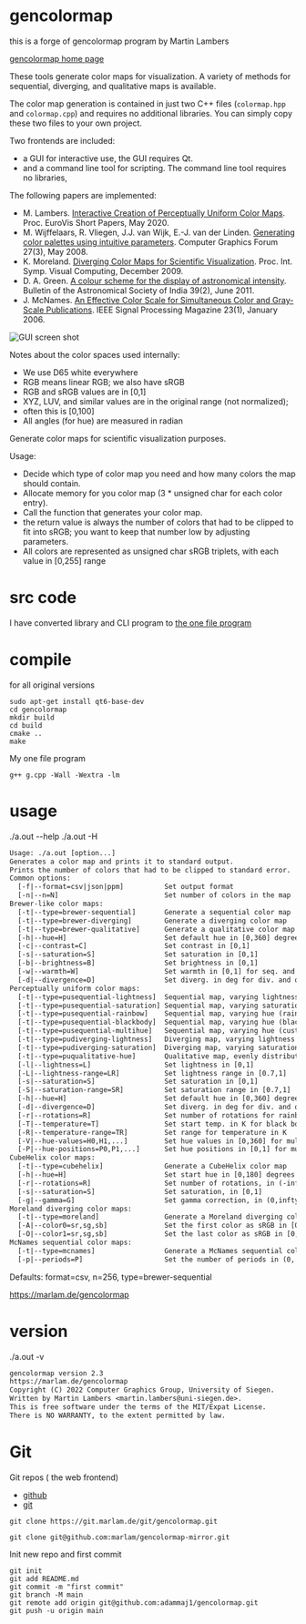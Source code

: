 # gencolormap

this is a forge of gencolormap program by Martin Lambers 

[gencolormap home page](https://marlam.de/gencolormap/)


These tools generate color maps for visualization.
A variety of methods for sequential, diverging, and qualitative maps is available.

The color map generation is contained in just two C++ files (`colormap.hpp` and
`colormap.cpp`) and requires no additional libraries. You can simply copy these
two files to your own project.

Two frontends are included: 
* a GUI for interactive use, the GUI requires Qt. 
* and a command line tool for scripting. The command line tool requires no libraries, 

The following papers are implemented:

- M. Lambers.
  [Interactive Creation of Perceptually Uniform Color Maps](https://dx.doi.org/10.2312/evs.20201048).
  Proc. EuroVis Short Papers, May 2020.
- M. Wijffelaars, R. Vliegen, J.J. van Wijk, E.-J. van der Linden.
  [Generating color palettes using intuitive parameters](https://dx.doi.org/10.1111/j.1467-8659.2008.01203.x).
  Computer Graphics Forum 27(3), May 2008.
- K. Moreland.
  [Diverging Color Maps for Scientific Visualization](https://dx.doi.org/10.1007/978-3-642-10520-3_9).
  Proc. Int. Symp. Visual Computing, December 2009.
- D. A. Green.
  [A colour scheme for the display of astronomical intensity](https://ui.adsabs.harvard.edu/abs/2011BASI...39..289G/abstract).
  Bulletin of the Astronomical Society of India 39(2), June 2011.
- J. McNames.
  [An Effective Color Scale for Simultaneous Color and Gray-Scale Publications](https://dx.doi.org/10.1109/MSP.2006.1593340).
  IEEE Signal Processing Magazine 23(1), January 2006.

![GUI screen shot](https://marlam.de/gencolormap/gencolormap-screenshot.png)



Notes about the color spaces used internally:
* We use D65 white everywhere
* RGB means linear RGB; we also have sRGB
* RGB and sRGB values are in [0,1]
* XYZ, LUV, and similar values are in the original range (not normalized);
* often this is [0,100]
* All angles (for hue) are measured in radian
 
 
 
Generate color maps for scientific visualization purposes.

Usage:
* Decide which type of color map you need and how many colors the map should contain.
* Allocate memory for you color map (3 * unsigned char for each color entry).
* Call the function that generates your color map.
* the return value is always the number of colors that had to be clipped to fit into sRGB; you want to keep that number low by adjusting parameters.
* All colors are represented as unsigned char sRGB triplets, with each value in [0,255] range



# src code

I have converted library and CLI program to [the one file program](./src/cmdline/g.cpp)






# compile

for all original versions

```
sudo apt-get install qt6-base-dev
cd gencolormap
mkdir build
cd build
cmake ..
make
```

My one file program

```
g++ g.cpp -Wall -Wextra -lm
```


# usage

./a.out --help
./a.out -H


```txt
Usage: ./a.out [option...]
Generates a color map and prints it to standard output.
Prints the number of colors that had to be clipped to standard error.
Common options:
  [-f|--format=csv|json|ppm]          Set output format
  [-n|--n=N]                          Set number of colors in the map
Brewer-like color maps:
  [-t|--type=brewer-sequential]       Generate a sequential color map
  [-t|--type=brewer-diverging]        Generate a diverging color map
  [-t|--type=brewer-qualitative]      Generate a qualitative color map
  [-h|--hue=H]                        Set default hue in [0,360] degrees
  [-c|--contrast=C]                   Set contrast in [0,1]
  [-s|--saturation=S]                 Set saturation in [0,1]
  [-b|--brightness=B]                 Set brightness in [0,1]
  [-w|--warmth=W]                     Set warmth in [0,1] for seq. and div. maps
  [-d|--divergence=D]                 Set diverg. in deg for div. and qual. maps
Perceptually uniform color maps:
  [-t|--type=pusequential-lightness]  Sequential map, varying lightness
  [-t|--type=pusequential-saturation] Sequential map, varying saturation
  [-t|--type=pusequential-rainbow]    Sequential map, varying hue (rainbow)
  [-t|--type=pusequential-blackbody]  Sequential map, varying hue (black body)
  [-t|--type=pusequential-multihue]   Sequential map, varying hue (custom)
  [-t|--type=pudiverging-lightness]   Diverging map, varying lightness
  [-t|--type=pudiverging-saturation]  Diverging map, varying saturation
  [-t|--type=puqualitative-hue]       Qualitative map, evenly distributed hue
  [-l|--lightness=L]                  Set lightness in [0,1]
  [-L|--lightness-range=LR]           Set lightness range in [0.7,1]
  [-s|--saturation=S]                 Set saturation in [0,1]
  [-S|--saturation-range=SR]          Set saturation range in [0.7,1]
  [-h|--hue=H]                        Set default hue in [0,360] degrees
  [-d|--divergence=D]                 Set diverg. in deg for div. and qual. maps
  [-r|--rotations=R]                  Set number of rotations for rainbow maps
  [-T|--temperature=T]                Set start temp. in K for black body maps
  [-R|--temperature-range=TR]         Set range for temperature in K
  [-V|--hue-values=H0,H1,...]         Set hue values in [0,360] for multi-hue maps
  [-P|--hue-positions=P0,P1,...]      Set hue positions in [0,1] for multi-hue maps
CubeHelix color maps:
  [-t|--type=cubehelix]               Generate a CubeHelix color map
  [-h|--hue=H]                        Set start hue in [0,180] degrees
  [-r|--rotations=R]                  Set number of rotations, in (-infty,infty)
  [-s|--saturation=S]                 Set saturation, in [0,1]
  [-g|--gamma=G]                      Set gamma correction, in (0,infty)
Moreland diverging color maps:
  [-t|--type=moreland]                Generate a Moreland diverging color map
  [-A|--color0=sr,sg,sb]              Set the first color as sRGB in [0,255]
  [-O|--color1=sr,sg,sb]              Set the last color as sRGB in [0,255]
McNames sequential color maps:
  [-t|--type=mcnames]                 Generate a McNames sequential color map
  [-p|--periods=P]                    Set the number of periods in (0, infty)
```  
  
Defaults: format=csv, n=256, type=brewer-sequential



https://marlam.de/gencolormap


# version


./a.out -v

```txt
gencolormap version 2.3
https://marlam.de/gencolormap
Copyright (C) 2022 Computer Graphics Group, University of Siegen.
Written by Martin Lambers <martin.lambers@uni-siegen.de>.
This is free software under the terms of the MIT/Expat License.
There is NO WARRANTY, to the extent permitted by law.
```


# Git

Git repos ( the web frontend)
* [github](https://github.com/marlam/gencolormap-mirror)
* [git](https://git.marlam.de/gitweb/?p=gencolormap.git)


```
git clone https://git.marlam.de/git/gencolormap.git
```


```
git clone git@github.com:marlam/gencolormap-mirror.git
```

Init new repo and first commit

```
git init
git add README.md
git commit -m "first commit"
git branch -M main
git remote add origin git@github.com:adammaj1/gencolormap.git
git push -u origin main
```



